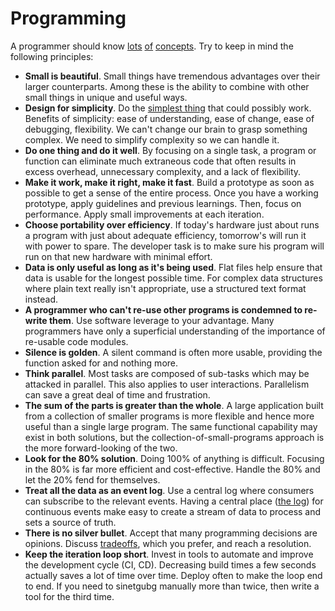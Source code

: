# Programming

A programmer should know [lots][97things] [of][morethings]
[concepts][otherthings]. Try to keep in mind the following principles:

- **Small is beautiful**.
  Small things have tremendous advantages over their larger counterparts.
  Among these is the ability to combine with other small things in unique and useful ways.
- **Design for simplicity**.
  Do the [simplest thing][simplicity] that could possibly work.
  Benefits of simplicity: ease of understanding, ease of change, ease of debugging, flexibility.
  We can't change our brain to grasp something complex. We need to simplify complexity so we can handle it.
- **Do one thing and do it well**.
  By focusing on a single task, a program or function can eliminate much extraneous code that often results in excess overhead, unnecessary complexity, and a lack of flexibility.
- **Make it work, make it right, make it fast**.
  Build a prototype as soon as possible to get a sense of the entire process.
  Once you have a working prototype, apply guidelines and previous learnings. Then, focus on performance.
  Apply small improvements at each iteration.
- **Choose portability over efficiency**.
  If today's hardware just about runs a program with just about adequate efficiency, tomorrow's will run it with power to spare.
  The developer task is to make sure his program will run on that new hardware with minimal effort.
- **Data is only useful as long as it's being used**.
  Flat files help ensure that data is usable for the longest possible time.
  For complex data structures where plain text really isn't appropriate, use a structured text format instead.
- **A programmer who can't re-use other programs is condemned to re-write them**.
  Use software leverage to your advantage.
  Many programmers have only a superficial understanding of the importance of re-usable code modules.
- **Silence is golden**.
  A silent command is often more usable, providing the function asked for and nothing more.
- **Think parallel**.
  Most tasks are composed of sub-tasks which may be attacked in parallel.
  This also applies to user interactions.
  Parallelism can save a great deal of time and frustration.
- **The sum of the parts is greater than the whole**.
  A large application built from a collection of smaller programs is more flexible and hence more useful than a single large program.
  The same functional capability may exist in both solutions, but the collection-of-small-programs approach is the more forward-looking of the two.
- **Look for the 80% solution**.
  Doing 100% of anything is difficult.
  Focusing in the 80% is far more efficient and cost-effective.
  Handle the 80% and let the 20% fend for themselves.
- **Treat all the data as an event log**.
  Use a central log where consumers can subscribe to the relevant events.
  Having a central place ([the log][log]) for continuous events make easy to create a stream of data to process and sets a source of truth.
- **There is no silver bullet**.
  Accept that many programming decisions are opinions.
  Discuss [tradeoffs][tradeoffs], which you prefer, and reach a resolution.
- **Keep the iteration loop short**.
  Invest in tools to automate and improve the development cycle (CI, CD). Decreasing build times a few seconds actually saves a lot of time over time. Deploy often to make the loop end to end. If you need to sinetgubg manually more than twice, then write a tool for the third time.

[morethings]: http://www.artima.com/weblogs/viewpost.jsp?thread=331531
[97things]: http://programmer.97things.oreilly.com/wiki/index.php/Contributions_Appearing_in_the_Book
[otherthings]: http://programmer.97things.oreilly.com/wiki/index.php/Other_Edited_Contributions
[simplicity]: https://landing.google.com/sre/book/chapters/simplicity.html
[log]: https://engineering.linkedin.com/distributed-systems/log-what-every-software-engineer-should-know-about-real-time-datas-unifying
[tradeoffs]: https://twitter.com/kelseyhightower/status/774076482637312001
